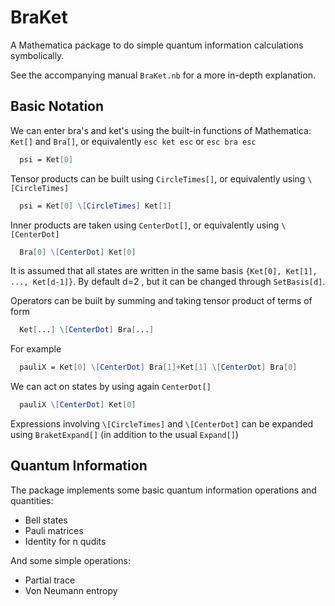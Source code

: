 # BraKet
A Mathematica package to do simple quantum information calculations symbolically.

See the accompanying manual `BraKet.nb` for a more in-depth explanation. 

## Basic Notation
We can enter bra's and ket's using the built-in functions of Mathematica: `Ket[]` and `Bra[]`, or equivalently `esc ket esc` or `esc bra esc`
```Mathematica
  psi = Ket[0]
```

Tensor products can be built using `CircleTimes[]`, or equivalently using `\[CircleTimes]`
```Mathematica
  psi = Ket[0] \[CircleTimes] Ket[1]
```

Inner products are taken using `CenterDot[]`, or equivalently using `\[CenterDot]`
```Mathematica
  Bra[0] \[CenterDot] Ket[0]
```
It is assumed that all states are written in the same basis `{Ket[0], Ket[1], ..., Ket[d-1]}`. 
By default d=2 , but it can be changed through `SetBasis[d]`. 

Operators can be built by summing and taking tensor product of terms of form 
```Mathematica
  Ket[...] \[CenterDot] Bra[...]
```
For example
```Mathematica
  pauliX = Ket[0] \[CenterDot] Bra[1]+Ket[1] \[CenterDot] Bra[0]
```
We can act on states by using again `CenterDot[]`
```Mathematica
  pauliX \[CenterDot] Ket[0]
```

Expressions involving `\[CircleTimes]` and `\[CenterDot]` can be expanded using `BraketExpand[]` (in addition to the usual `Expand[]`)

## Quantum Information
The package implements some basic quantum information operations and quantities:
- Bell states
- Pauli matrices
- Identity for n qudits

And some simple operations:
- Partial trace
- Von Neumann entropy
